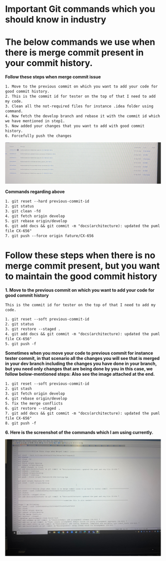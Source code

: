 # Important Git commands which you should know in industry

# The below commands we use when there is merge commit present in your commit history.

**Follow these steps when merge commit issue**

```shell
1. Move to the previous commit on which you want to add your code for good commit history.
2. This is the commit id for tester on the top of that I need to add my code.
3. Clean all the not-required files for instance .idea folder using command.
4. Now fetch the develop branch and rebase it with the commit id which we have mentioned in step1.
5. Now added your changes that you want to add with good commit history.
6. Forcefully push the changes

```
![Alt Text](image/IMG_3.jpeg)

**Commands regarding above**
```shell
1. git reset --hard previous-commit-id
2. git status
3. git clean -fd
4. git fetch origin develop
5. git rebase origin/develop
6. git add docs && git commit -m "docs(architecture): updated the puml file CX-656"
7. git push --force origin fature/CX-656

```

# Follow these steps when there is no merge commit present, but you want to maintain the good commit history

**1. Move to the previous commit on which you want to add your code for good commit history**

```shell
This is the commit id for tester on the top of that I need to add my code.

```
```shell
1. git reset --soft previous-commit-id
2. git status
3. git restore --staged .
4. git add docs && git commit -m "docs(architecture): updated the puml file CX-656"
5. git push -f

```
**Sometimes when you move your code to previous commit for instance tester commit, in that scenario all the changes you will see that is**
**merged in your dev branch including the changes you have done in your branch, but you need only changes that are being done by you**
**in this case, we follow below-mentioned steps: Also see the image attached at the end.**

```shell
1. git reset --soft previous-commit-id
2. git stash
3. git fetch origin develop
4. git rebase origin/develop
5. fix the merge conflicts
6. git restore --staged .
7. git add docs && git commit -m "docs(architecture): updated the puml file CX-656"
8. git push -f
```


**6. Here is the screenshot of the commands which I am using currently.**


![Alt Text](image/img1.jpeg)


